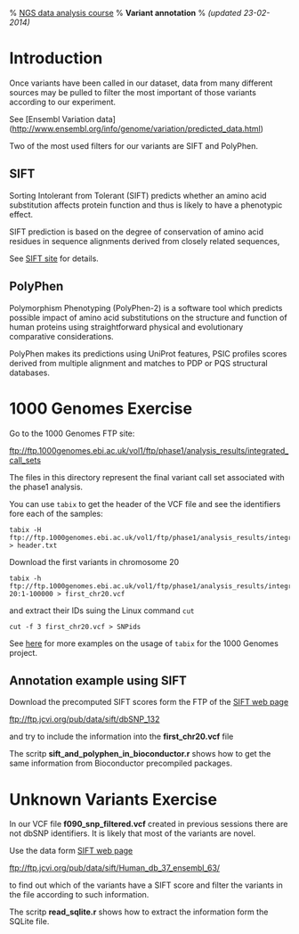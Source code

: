 % [NGS data analysis course](http://ngscourse.github.io/)
% __Variant annotation__
% _(updated 23-02-2014)_


<!--
Clean the starting dataset
================================================================================
#    rm -r data/*
#    cp data0/f* data/
#    cd data
-->

Introduction
================================================================================


Once variants have been called in our dataset, 
data from many different sources may be pulled to filter 
the most important of those variants according to our experiment.


See [Ensembl Variation data] (http://www.ensembl.org/info/genome/variation/predicted_data.html)


Two of the most used filters for our variants are SIFT and PolyPhen.


SIFT
----

Sorting Intolerant from Tolerant (SIFT) predicts whether an amino acid substitution affects protein function
and thus is likely to have a phenotypic effect.

SIFT prediction is based on the degree of conservation of amino acid residues in sequence alignments derived from closely related sequences, 

See [SIFT site][sift-site] for details.


<!-- References -->
[sift-site]:http://sift.jcvi.org/
[polyphen-site]:http://genetics.bwh.harvard.edu/pph2/


PolyPhen
--------

Polymorphism Phenotyping (PolyPhen-2) is a software tool which predicts possible impact of amino acid substitutions 
on the structure and function of human proteins using straightforward physical and evolutionary comparative considerations.

PolyPhen makes its predictions using UniProt features, PSIC
profiles scores derived from multiple alignment and matches to PDP
or PQS structural databases.



1000 Genomes Exercise
================================================================================

Go to the 1000 Genomes FTP site:

<ftp://ftp.1000genomes.ebi.ac.uk/vol1/ftp/phase1/analysis_results/integrated_call_sets>

The files in this directory represent the final variant call set associated with the phase1 analysis.


You can use `tabix` to get the header of the VCF file and see the identifiers fore each of the samples:

    tabix -H ftp://ftp.1000genomes.ebi.ac.uk/vol1/ftp/phase1/analysis_results/integrated_call_sets/ALL.chr20.integrated_phase1_v3.20101123.snps_indels_svs.genotypes.vcf.gz > header.txt


Download the first variants in chromosome 20
	
    tabix -h ftp://ftp.1000genomes.ebi.ac.uk/vol1/ftp/phase1/analysis_results/integrated_call_sets/ALL.chr20.integrated_phase1_v3.20101123.snps_indels_svs.genotypes.vcf.gz 20:1-100000 > first_chr20.vcf

and extract their IDs suing the Linux command `cut`

    cut -f 3 first_chr20.vcf > SNPids


See [here](http://www.1000genomes.org/category/tabix) for more examples on the usage of `tabix` for the 1000 Genomes project.




Annotation example using SIFT
-----------------------------

Download the precomputed SIFT scores form the FTP of the [SIFT web page][sift-site]

<ftp://ftp.jcvi.org/pub/data/sift/dbSNP_132>

and try to include the information into the __first_chr20.vcf__ file

The scritp __sift_and_polyphen_in_bioconductor.r__ shows how to get the same information from Bioconductor precompiled packages.




Unknown Variants Exercise
================================================================================

In our VCF file __f090_snp_filtered.vcf__ created in previous sessions there are not 
dbSNP identifiers. It is likely that most of the variants are novel.

Use the data form [SIFT web page][sift-site]

<ftp://ftp.jcvi.org/pub/data/sift/Human_db_37_ensembl_63/>

to find out which of the variants have a SIFT score and filter the variants in the file according to such information.


The scritp __read_sqlite.r__ shows how to extract the information form the SQLite file.
